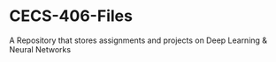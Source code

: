 # CECS-406-Files
A Repository that stores assignments and projects on Deep Learning &amp; Neural Networks
